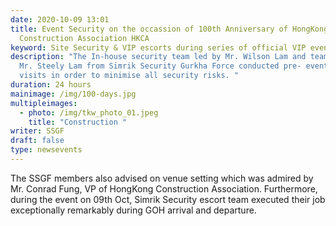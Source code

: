 ```yaml
---
date: 2020-10-09 13:01
title: Event Security on the occassion of 100th Anniversary of HongKong
  Construction Association HKCA
keyword: Site Security & VIP escorts during series of official VIP events
description: "The In-house security team led by Mr. Wilson Lam and team led by
  Mr. Steely Lam from Simrik Security Gurkha Force conducted pre- event site
  visits in order to minimise all security risks. "
duration: 24 hours
mainimage: /img/100-days.jpg
multipleimages:
  - photo: /img/tkw_photo_01.jpeg
    title: "Construction "
writer: SSGF
draft: false
type: newsevents
---
```

The SSGF members also advised on venue setting which was admired by Mr. Conrad Fung, VP of HongKong Construction Association. Furthermore, during the event on 09th Oct, Simrik Security escort team executed their job exceptionally remarkably during GOH arrival and departure.